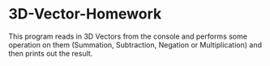 # 3D-Vector-Homework

This program reads in 3D Vectors from the console and performs some operation on them (Summation, Subtraction, Negation or Multiplication) and then prints out the result.
